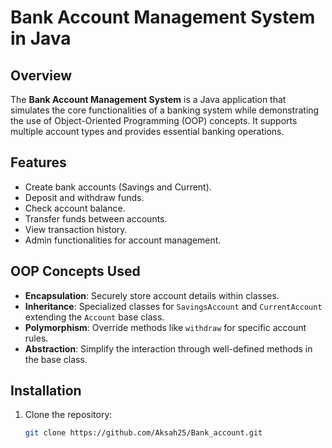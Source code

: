 # Bank Account Management System in Java

## Overview
The **Bank Account Management System** is a Java application that simulates the core functionalities of a banking system while demonstrating the use of Object-Oriented Programming (OOP) concepts. It supports multiple account types and provides essential banking operations.

## Features
- Create bank accounts (Savings and Current).
- Deposit and withdraw funds.
- Check account balance.
- Transfer funds between accounts.
- View transaction history.
- Admin functionalities for account management.

## OOP Concepts Used
- **Encapsulation**: Securely store account details within classes.
- **Inheritance**: Specialized classes for `SavingsAccount` and `CurrentAccount` extending the `Account` base class.
- **Polymorphism**: Override methods like `withdraw` for specific account rules.
- **Abstraction**: Simplify the interaction through well-defined methods in the base class.

## Installation
1. Clone the repository:
   ```bash
   git clone https://github.com/Aksah25/Bank_account.git
